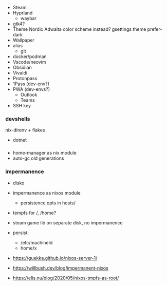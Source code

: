 * Steam
* Hyprland
    * waybar
* gtk4?
* Theme
    Nordic
    Adwaita color scheme instead?
    gsettings theme prefer-dark
* Wallpaper
* alias
    * git
* docker/podman
* Vscode/neovim
* Obsidian
* Vivaldi
* Protonpass
* 1Pass (dev-env?)
* PWA (dev-envs?)
    * Outlook
    * Teams
* SSH key 

### devshells
nix-direnv + flakes
* dotnet

### 
* home-manager as nix module
* auto-gc old generations

### impermanence
* disko
* impermanence as nixos module
    * persistence opts in hosts/
* tempfs for /, /home?
* steam game lib on separate disk, no impermanence
* persist:
    * /etc/machineId
    * home/x

* https://guekka.github.io/nixos-server-1/
* https://willbush.dev/blog/impermanent-nixos
* https://elis.nu/blog/2020/05/nixos-tmpfs-as-root/
